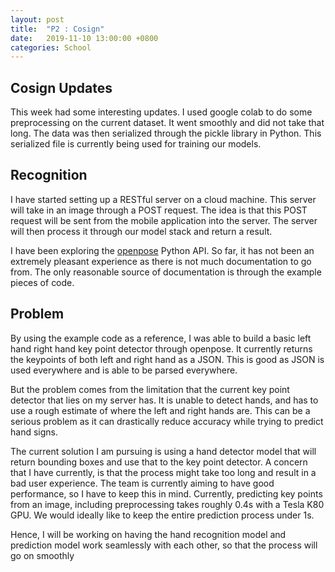 ```yaml
---
layout: post
title:  "P2 : Cosign"
date:   2019-11-10 13:00:00 +0800
categories: School
---
```



## Cosign Updates
This week had some interesting updates. I used google colab to do some preprocessing on the current dataset. It went smoothly and did not take that long. The data was then serialized through the pickle library in Python. This serialized file is currently being used for training our models.

## Recognition
I have started setting up a RESTful server on a cloud machine. This server will take in an image through a POST request. The idea is that this POST request will be sent from the mobile application into the server. The server will then process it through our model stack and return a result.

I have been exploring the [openpose](https://github.com/CMU-Perceptual-Computing-Lab/openpose/) Python API. So far, it has not been an extremely pleasant experience as there is not much documentation to go from. The only reasonable source of documentation is through the example pieces of code.

## Problem
By using the example code as a reference, I was able to build a basic left hand right hand key point detector through openpose. It currently returns the keypoints of both left and right hand as a JSON. This is good as JSON is used everywhere and is able to be parsed everywhere.

But the problem comes from the limitation that the current key point detector that lies on my server has. It is unable to detect hands, and has to use a rough estimate of where the left and right hands are. This can be a serious problem as it can drastically reduce accuracy while trying to predict hand signs. 

The current solution I am pursuing is using a hand detector model that will return bounding boxes and use that to the key point detector. A concern that I have currently, is that the process might take too long and result in a bad user experience. The team is currently aiming to have good performance, so I have to keep this in mind. Currently, predicting key points from an image, including preprocessing takes roughly 0.4s with a Tesla K80 GPU. We would ideally like to keep the entire prediction process under 1s.

Hence, I will be working on having the hand recognition model and prediction model work seamlessly with each other, so that the process will go on smoothly
